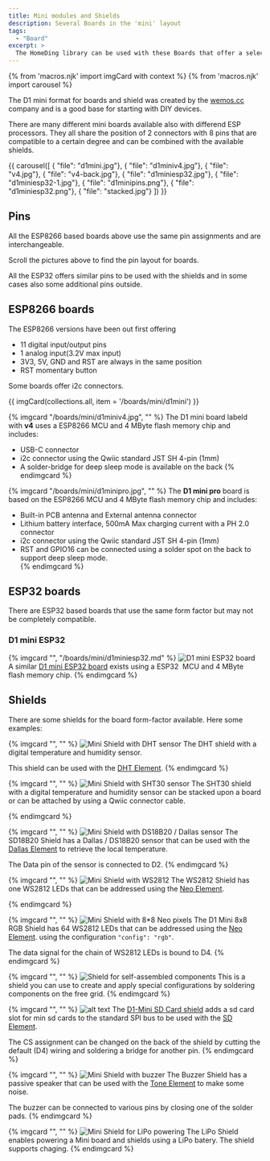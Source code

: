 ```yaml
---
title: Mini modules and Shields
description: Several Boards in the 'mini' layout
tags: 
  - "Board"
excerpt: >
  The HomeDing library can be used with these Boards that offer a selection of processor modules and shield.
---
```


{% from 'macros.njk' import imgCard with context %}
{% from 'macros.njk' import carousel %}

The D1 mini format for boards and shield was created by the [wemos.cc](https://www.wemos.cc/)
company and is a good base for starting with DIY devices.

There are many different mini boards available also with differend ESP processors. They all
share the position of 2 connectors with 8 pins that are compatible to a certain degree and can
be combined with the available shields.

{{ carousel([
  { "file": "d1mini.jpg"},
  { "file": "d1miniv4.jpg"},
  { "file": "v4.jpg"},
  { "file": "v4-back.jpg"},
  { "file": "d1miniesp32.jpg"},
  { "file": "d1miniesp32-1.jpg"},
  { "file": "d1minipins.png"},
  { "file": "d1miniesp32.png"},
  { "file": "stacked.jpg"}
]) }}

## Pins

All the ESP8266 based boards above use the same pin assignments and are interchangeable.

Scroll the pictures above to find the pin layout for boards.

All the ESP32 offers similar pins to be used with the shields and in some cases also some additional pins outside.


## ESP8266 boards

The ESP8266 versions have been out first offering

* 11 digital input/output pins
* 1 analog input(3.2V max input)
* 3V3, 5V, GND and RST are always in the same position
* RST momentary button

Some boards offer i2c connectors.

{{ imgCard(collections.all, item = '/boards/mini/d1mini') }}

{% imgcard "/boards/mini/d1miniv4.jpg", "" %}
The D1 mini board labeld with **v4** uses a ESP8266 MCU and 4 MByte flash memory chip
and includes:

* USB-C connector
* i2c connector using the Qwiic standard JST SH 4-pin (1mm)
* A solder-bridge for deep sleep mode is available on the back
{% endimgcard %}

{% imgcard "/boards/mini/d1minipro.jpg", "" %}
  The **D1 mini pro** board is based on the ESP8266 MCU and 4 MByte flash memory chip
  and includes:

* Built-in PCB antenna and External antenna connector
* Lithium battery interface, 500mA Max charging current with a PH 2.0 connector
* i2c connector using the Qwiic standard JST SH 4-pin (1mm)
* RST and GPIO16 can be connected using a solder spot on the back to support deep sleep mode.  
{% endimgcard %}


## ESP32 boards

There are ESP32 based boards that use the same form factor but may not be completely compatible.


### D1 mini ESP32

{% imgcard "", "/boards/mini/d1miniesp32.md" %}
![D1 mini ESP32 board](./d1miniesp32-1.jpg)
A similar [D1 mini ESP32 board](/boards/mini/d1miniesp32.md) exists
using a ESP32  MCU and 4 MByte flash memory chip.
{% endimgcard %}


## Shields

There are some shields for the board form-factor available. Here some examples:

{% imgcard "", "" %}
![Mini Shield with DHT sensor](shield-dht.jpg)
The DHT shield with a digital temperature and humidity sensor.

This shield can be used with the [DHT Element](/elements/dht.md).
{% endimgcard %}


{% imgcard "", "" %}
![Mini Shield with SHT30 sensor](shield-sht30.jpg)
The SHT30 shield with a digital temperature and humidity sensor
can be stacked upon a board or can be attached by using a Qwiic connector cable.
<!-- to be used with the [SHT30 Element](/elements/sht20.md) -->
{% endimgcard %}


{% imgcard "", "" %}
![Mini Shield with DS18B20 / Dallas sensor](shield-sd18b20.jpg)
The SD18B20 Shield has a Dallas / DS18B20 sensor that can be used with the
[Dallas Element](/elements/dallas.md) to retrieve the local temperature.

The Data pin of the sensor is connected to D2.
{% endimgcard %}


{% imgcard "", "" %}
![Mini Shield with WS2812](shield_neo.jpg)
The WS2812 Shield has one WS2812 LEDs that
can be addressed using the [Neo Element](/elements/light/neo.md).
<!-- The data signal for the chain of WS2812 LEDs is bound to D4. -->
{% endimgcard %}


{% imgcard "", "" %}
![Mini Shield with 8*8 Neo pixels](shield-8x8rgb.jpg)
The D1 Mini 8x8 RGB Shield has 64 WS2812 LEDs that
can be addressed using the [Neo Element](/elements/light/neo.md).
using the configuration `"config": "rgb"`.

The data signal for the chain of WS2812 LEDs is bound to D4.
{% endimgcard %}


{% imgcard "", "" %}
![Shield for self-assembled components](shield-free.jpg)
This is a shield you can use to create and apply special configurations by soldering
components on the free grid.
{% endimgcard %}


{% imgcard "", "" %}
![alt text](shield-sd.jpg) The [D1-Mini SD Card shield](/boards/mini/shield-sd.md) adds a sd card
slot for min sd cards to the standard SPI bus to be used with the
[SD Element](/elements/sd.md).

The CS assignment can be changed on the back of the shield by cutting
the default (D4) wiring and soldering a bridge for another pin.
{% endimgcard %}

{% imgcard "", "" %}
![Mini Shield with buzzer](shield-buzzer.jpg)
The Buzzer Shield has a passive speaker that can be used with the
[Tone Element](/elements/audio/tone.md) to make some noise.

The buzzer can be connected to various pins by closing one of the solder pads.
{% endimgcard %}

{% imgcard "", "" %}
![Mini Shield for LiPo powering](shield_lipo.jpg)
The LiPo Shield enables powering a Mini board and shields using a LiPo batery.
The shield supports chaging.
{% endimgcard %}
